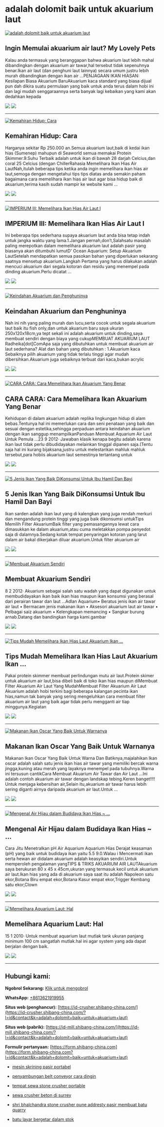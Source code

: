 # adalah dolomit baik untuk akuarium laut

<a href="https://swt.shibang-china.com/?l=id&img&k=adalah+dolomit+baik+untuk+akuarium+laut" target="_blank">![adalah dolomit baik untuk akuarium laut](http://static.shibang-china.com/all-800x300/837.jpg)</a>

## Ingin Memulai akuarium air laut? My Lovely Pets
Kalau anda termasuk yang beranggapan bahwa akuarium laut lebih mahal dibandingkan dengan akuarium air tawar,hal tersebut tidak sepenuhnya benar.Ikan air laut (dan penghuni laut lainnya) secara umum justru lebih murah dibandingkan dengan ikan air …PENJAGAAN IKAN HIASAN: Kesilapan Biasa Akuarium BaruAkuarium kaca standard yang biasa dijual pun dah dikira suatu permulaan yang baik untuk anda terus dalam hobi ini dan lagi mudah senggaraannya serta banyak lagi kebaikan yang kami akan dedahkan kepada


<a href="https://whatsapp.shibangsoft.com/WhatsApp.php" target="_blank" title="WhatsApp">![](http://static.shibang-china.com/icon/whatsapp.png)</a> <a href="https://swt.shibang-china.com/?l=id&icon&k=adalah+dolomit+baik+untuk+akuarium+laut" target="_blank">![](http://static.shibang-china.com/icon/chat-id.png)</a>

---

<a href="https://swt.shibang-china.com/?l=id&img&k=adalah+dolomit+baik+untuk+akuarium+laut" target="_blank">![Kemahiran Hidup: Cara](http://static.shibang-china.com/all-800x300/1386.jpg)</a>

## Kemahiran Hidup: Cara
Harganya sekitar Rp 250.000 an.Semua akuarium laut,baik di kedai ikan hias (Sumenep) mahupun di Seaworld semua memakai Protein Skimmer.9.Suhu Terbaik adalah untuk ikan di bawah 28 darjah Celcius,dan coral 25 Celcius (dengan ChillerRahasia Memelihara Ikan Hias Air LautNah,itulah beberapa tips ketika anda ingin memelihara ikan hias air laut,semoga dengan mengetahui tips tips diatas anda semakin paham bagaimana cara memelihara ikan hias air laut agar bisa hidup baik di akuarium,terima kasih sudah mampir ke website kami …


<a href="https://whatsapp.shibangsoft.com/WhatsApp.php" target="_blank" title="WhatsApp">![](http://static.shibang-china.com/icon/whatsapp.png)</a> <a href="https://swt.shibang-china.com/?l=id&icon&k=adalah+dolomit+baik+untuk+akuarium+laut" target="_blank">![](http://static.shibang-china.com/icon/chat-id.png)</a>

---

<a href="https://swt.shibang-china.com/?l=id&img&k=adalah+dolomit+baik+untuk+akuarium+laut" target="_blank">![IMPERIUM III: Memelihara Ikan Hias Air Laut I](http://static.shibang-china.com/all-800x300/55.jpg)</a>

## IMPERIUM III: Memelihara Ikan Hias Air Laut I
Ini beberapa tips sederhana supaya akuarium laut anda bisa tetap indah untuk jangka waktu yang lama.1.Jangan pernah,don’t,Salahsatu masalah paling merepotkan dalam memelihara akuarium laut adalah pasir yang biasanya akan ditumbuhi lumutD' Ocean Aquarium: Setup Akuarium LautSetelah mendapatkan semua pasokan bahan yang diperlukan sekarang saatnya mensetup akuarium.Langkah Pertama yang harus dilakukan adalah mencuci akuarium dari segala kotoran dan residu yang menempel pada dinding akuarium.Perlu dicatat …


<a href="https://whatsapp.shibangsoft.com/WhatsApp.php" target="_blank" title="WhatsApp">![](http://static.shibang-china.com/icon/whatsapp.png)</a> <a href="https://swt.shibang-china.com/?l=id&icon&k=adalah+dolomit+baik+untuk+akuarium+laut" target="_blank">![](http://static.shibang-china.com/icon/chat-id.png)</a>

---

<a href="https://swt.shibang-china.com/?l=id&img&k=adalah+dolomit+baik+untuk+akuarium+laut" target="_blank">![Keindahan Akuarium dan Penghuninya](http://static.shibang-china.com/all-800x300/131.jpg)</a>

## Keindahan Akuarium dan Penghuninya
Nah ini nih yang paling murah dan lucu,serta cocok untuk segala akuarium laut baik itu fish only,dan untuk akuarium baru saya ukuran 250x120x18cm,ya tept sekali ini adalah akuarium untuk dinding,saya membuat sendiri dengan biaya yang cukupMEMBUAT AKUARIUM LAUT Radheika[dot]ComApa saja yang dibutuhkan untuk membuat akuarium air laut sederhana? Alat dan bahan yang dibutuhkan : 1.Akuarium kaca Sebaiknya pilih akuarium yang tidak terlalu tinggi agar mudah dibersihkan.Akuarium juga sebaiknya terbuat dari kaca,bukan acrylic


<a href="https://whatsapp.shibangsoft.com/WhatsApp.php" target="_blank" title="WhatsApp">![](http://static.shibang-china.com/icon/whatsapp.png)</a> <a href="https://swt.shibang-china.com/?l=id&icon&k=adalah+dolomit+baik+untuk+akuarium+laut" target="_blank">![](http://static.shibang-china.com/icon/chat-id.png)</a>

---

<a href="https://swt.shibang-china.com/?l=id&img&k=adalah+dolomit+baik+untuk+akuarium+laut" target="_blank">![CARA CARA: Cara Memelihara Ikan Akuarium Yang Benar](http://static.shibang-china.com/all-800x300/1199.jpg)</a>

## CARA CARA: Cara Memelihara Ikan Akuarium Yang Benar
Kehidupan di dalam akuarium adalah replika lingkungan hidup di alam bebas.Tentunya hal ini memerlukan cara dan seni penataan yang baik dan sesuai dengan estetika,sehingga perpaduan antara keindahan akuarium dengan ikan sanggup menampilkanPanduan Membuat Aquarium Air Laut Untuk Pemula …23 9 2012· Jawaban klasik kenapa begitu adalah karena ikan laut tidak perlu dibudidayakan melainkan tinggal dipanen saja.(Tentu saja hal ini kurang bijaksana,justru untuk melestarikan mahluk mahluk tersebut,para hobiis akuarium laut semestinya tertantang untuk


<a href="https://whatsapp.shibangsoft.com/WhatsApp.php" target="_blank" title="WhatsApp">![](http://static.shibang-china.com/icon/whatsapp.png)</a> <a href="https://swt.shibang-china.com/?l=id&icon&k=adalah+dolomit+baik+untuk+akuarium+laut" target="_blank">![](http://static.shibang-china.com/icon/chat-id.png)</a>

---

<a href="https://swt.shibang-china.com/?l=id&img&k=adalah+dolomit+baik+untuk+akuarium+laut" target="_blank">![5 Jenis Ikan Yang Baik DiKonsumsi Untuk Ibu Hamil Dan Bayi](http://static.shibang-china.com/all-800x300/231.jpg)</a>

## 5 Jenis Ikan Yang Baik DiKonsumsi Untuk Ibu Hamil Dan Bayi
Ikan sarden adalah ikan laut yang di kalengkan yang juga rendah merkuri dan mengandung protein tinggi yang juga baik dikonsumsi untukTips Memilih Filter AkuariumBaik filter yang pemasangannya lewat cara dimasukkan ke dalam akuarium,atau cuma meletakkan pompa penyedot saja di dalamnya.Sedang kotak tempat penyaringan kotoran yang larut dalam air bakal dikerjakan diluar akuarium.Untuk filter akuarium air


<a href="https://whatsapp.shibangsoft.com/WhatsApp.php" target="_blank" title="WhatsApp">![](http://static.shibang-china.com/icon/whatsapp.png)</a> <a href="https://swt.shibang-china.com/?l=id&icon&k=adalah+dolomit+baik+untuk+akuarium+laut" target="_blank">![](http://static.shibang-china.com/icon/chat-id.png)</a>

---

<a href="https://swt.shibang-china.com/?l=id&img&k=adalah+dolomit+baik+untuk+akuarium+laut" target="_blank">![Membuat Akuarium Sendiri](http://static.shibang-china.com/all-800x300/1101.jpg)</a>

## Membuat Akuarium Sendiri
8 2 2012· Akuarium sebagai salah satu wadah yang dapat digunakan untuk membudidayakan ikan baik ikan hias maupun ikan konsumsi yang berasal dari perairan tawar dan laut …Adlan Aquarium• Beratus jenis ikan air tawar air laut • Bermacam jenis makanan ikan • Aksesori akuarium laut air tawar • Pelbagai saiz akuarium • Kelengkapan memancing • Sangkar burung arnab.Datang dan bandingkan harga kami.gambar


<a href="https://whatsapp.shibangsoft.com/WhatsApp.php" target="_blank" title="WhatsApp">![](http://static.shibang-china.com/icon/whatsapp.png)</a> <a href="https://swt.shibang-china.com/?l=id&icon&k=adalah+dolomit+baik+untuk+akuarium+laut" target="_blank">![](http://static.shibang-china.com/icon/chat-id.png)</a>

---

<a href="https://swt.shibang-china.com/?l=id&img&k=adalah+dolomit+baik+untuk+akuarium+laut" target="_blank">![Tips Mudah Memelihara Ikan Hias Laut Akuarium Ikan …](http://static.shibang-china.com/all-800x300/259.jpg)</a>

## Tips Mudah Memelihara Ikan Hias Laut Akuarium Ikan …
Pakai protein skimmer membuat perlindungan mutu air laut.Protein skimer untuk akuarium air laut,bisa dibeli baik di toko ikan hias maupun diMembuat Filter Akuarium Air Laut Yang MudahMembuat Filter Akuarium Air Laut Akuarium adalah hobi terkini bagi beberapa kalangan pecinta ikan hias,namun tak banyak yang sering mengeluhkan cara membuat filter akuarium air laut yang baik agar tidak perlu mengganti air tiap minggunya.Kegiatan


<a href="https://whatsapp.shibangsoft.com/WhatsApp.php" target="_blank" title="WhatsApp">![](http://static.shibang-china.com/icon/whatsapp.png)</a> <a href="https://swt.shibang-china.com/?l=id&icon&k=adalah+dolomit+baik+untuk+akuarium+laut" target="_blank">![](http://static.shibang-china.com/icon/chat-id.png)</a>

---

<a href="https://swt.shibang-china.com/?l=id&img&k=adalah+dolomit+baik+untuk+akuarium+laut" target="_blank">![Makanan Ikan Oscar Yang Baik Untuk Warnanya](http://static.shibang-china.com/all-800x300/329.jpg)</a>

## Makanan Ikan Oscar Yang Baik Untuk Warnanya
Makanan Ikan Oscar Yang Baik Untuk Warna Dan Batiknya,majalahikan Ikan oscar adalah salah satu jenis ikan hias air tawar yang memiliki bercak warna jingga,kuning atau merah yang layaknya menempel pada tubuhnya.Warna ini tersusun cantikCara Membuat Akuarium Air Tawar dan Air Laut …Ini adalah contoh akuarium air tawar dengan landskap tebing.Keren banget!!!! Untuk menjaga kebersihan air,Selain itu,akuarium air tawar harus lebih sering diganti airnya daripada akuarium air laut.Untuk …


<a href="https://whatsapp.shibangsoft.com/WhatsApp.php" target="_blank" title="WhatsApp">![](http://static.shibang-china.com/icon/whatsapp.png)</a> <a href="https://swt.shibang-china.com/?l=id&icon&k=adalah+dolomit+baik+untuk+akuarium+laut" target="_blank">![](http://static.shibang-china.com/icon/chat-id.png)</a>

---

<a href="https://swt.shibang-china.com/?l=id&img&k=adalah+dolomit+baik+untuk+akuarium+laut" target="_blank">![Mengenal Air Hijau dalam Budidaya Ikan Hias ~ …](http://static.shibang-china.com/all-800x300/1214.jpg)</a>

## Mengenal Air Hijau dalam Budidaya Ikan Hias ~ …
Cara Jitu Menetralkan pH Air Aquarium Aquarium Hias Derajat keasaman (pH) yang baik untuk budidaya ikan yaitu 5.5 9.0.Walau i Mencermati ikan serta hewan air didalam akuarium adalah keasyikan sendiri.Untuk memperoleh pengalaman yangTIPS & TRIKS AKUARIUM AIR LAUTAkuarium saya berukuran 80 x 45 x 45cm,ukuran yang termasuk kecil untuk akuarium air laut.Ikan hias yang ada di akuarium saya saat itu adalah Napoleon satu ekor,Botana Biru empat ekor,Botana Kasur empat ekor,Trigger Kembang satu ekor,Clown


<a href="https://whatsapp.shibangsoft.com/WhatsApp.php" target="_blank" title="WhatsApp">![](http://static.shibang-china.com/icon/whatsapp.png)</a> <a href="https://swt.shibang-china.com/?l=id&icon&k=adalah+dolomit+baik+untuk+akuarium+laut" target="_blank">![](http://static.shibang-china.com/icon/chat-id.png)</a>

---

<a href="https://swt.shibang-china.com/?l=id&img&k=adalah+dolomit+baik+untuk+akuarium+laut" target="_blank">![Memelihara Aquarium Laut: Hal](http://static.shibang-china.com/all-800x300/398.jpg)</a>

## Memelihara Aquarium Laut: Hal
15 1 2010· Untuk membuat aquarium laut mutlak tank ukuran panjang minimum 100 cm sangatlah mutlak.hal ini agar system yang ada dapat berjalan dengan baik.

<a href="https://whatsapp.shibangsoft.com/WhatsApp.php" target="_blank" title="WhatsApp">![](http://static.shibang-china.com/icon/whatsapp.png)</a> <a href="https://swt.shibang-china.com/?l=id&icon&k=adalah+dolomit+baik+untuk+akuarium+laut" target="_blank">![](http://static.shibang-china.com/icon/chat-id.png)</a>

---
## Hubungi kami:

**Ngobrol Sekarang:** [Klik untuk mengobrol](https://swt.shibang-china.com?l=id&contact&k=adalah+dolomit+baik+untuk+akuarium+laut)

**WhatsApp:**  [+8613621919955](https://whatsapp.shibangsoft.com/WhatsApp.php)

**Situs web (penghancur):** [https://id-crusher.shibang-china.com/](https://id-crusher.shibang-china.com/?l=id&contact&k=adalah+dolomit+baik+untuk+akuarium+laut)

**Situs web (pabrik):** [https://id-mill.shibang-china.com/](https://id-mill.shibang-china.com/?l=id&contact&k=adalah+dolomit+baik+untuk+akuarium+laut)

**Formulir pertanyaan:** [https://form.shibang-china.com](https://form.shibang-china.com?l=id&contact&k=adalah+dolomit+baik+untuk+akuarium+laut)

* [mesin skrining pasir portabel](../23/mesin%20skrining%20pasir%20portabel.md)

* [penyambungan belt conveyor cara dingin](../20/penyambungan%20belt%20conveyor%20cara%20dingin.md)

* [tempat sewa stone crusher portable](../18/tempat%20sewa%20stone%20crusher%20portable.md)

* [sewa crusher beton di surrey](../18/sewa%20crusher%20beton%20di%20surrey.md)

* [shri bhalchandra stone crusher pune addresty pasir membuat batu quarry](../16/shri%20bhalchandra%20stone%20crusher%20pune%20addresty%20pasir%20membuat%20batu%20quarry.md)

* [batu layar bergetar dalam stok](../21/batu%20layar%20bergetar%20dalam%20stok.md)